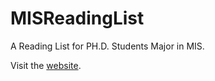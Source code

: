 # MISReadingList

 A Reading List for PH.D. Students Major in MIS.
 
 Visit the [website](https://liu-yihong.github.io/MISReadingList/).
